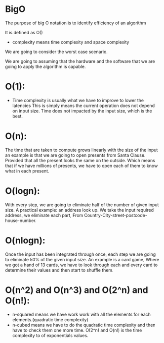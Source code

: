 # BigO
The purpose of big O notation is to identify efficiency of an algorithm

It is defined as O(<complexity>)
+ complexity means time complexity and space complexity

We are going to consider the worst case scenario.

We are going to assuming that the hardware and the software that we are going to apply the algorithm is capable.

# O(1):
+ Time complexity is usually what we have to improve to lower the latencies
This is simply means the current operation does not depend on input size.
Time does not impacted by the input size, which is the best.

# O(n):
The time that are taken to compute grows linearly with the size of the input
an example is that we are going to open presents from Santa Clause. Provided that all the present looks the same on the outside.
Which means that if we have millions of presents, we have to open each of them to know what in each present.

# O(logn):
With every step, we are going to eliminate half of the number of given input size.
A practical example: an address look up. We take the input required address, we eliminate each part, From Country-City-street-postcode-house-number. 

# O(nlogn):
Once the input has been integrated through once, each step we are going to eliminate 50% of the given input size.
An example is a card game, Where we got a hand of 13 cards, we have to look through each and every card to determine their values and then start to shuffle them.

# O(n^2) and O(n^3) and O(2^n) and  O(n!):
+ n-squared means we have work work with all the elements for each elements.(quadratic time complexity)
+ n-cubed means we have to do the quadratic time complexity and then have to check them one more time.
O(2^n) and O(n!) is the time complexity to of exponentials values.
